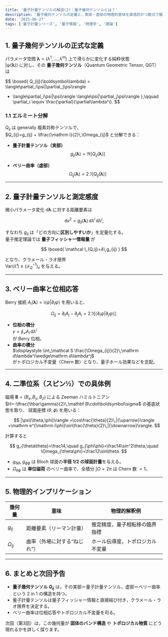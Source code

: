 ```yaml
---
title: '量子計量テンソルの解説(2)：量子幾何テンソルとは？'
description: '量子幾何テンソルの定義と、実部・虚部の物理的意味を直感的かつ数式で解説する。'
date: '2025-06-27'
tags: ['量子計量シリーズ', '量子情報', '物理学', '理論']
---
```


## 1. 量子幾何テンソルの正式な定義
パラメータ空間 $\boldsymbol\lambda=(\lambda^1,\dots,\lambda^m)$ 上で滑らかに変化する純粋状態  
$|\psi(\boldsymbol\lambda)\rangle$ に対し、その **量子幾何テンソル**（Quantum Geometric Tensor, QGT）は

$$
\boxed{
Q_{ij}(\boldsymbol\lambda)
= \langle\partial_i\psi|\partial_j\psi\rangle
- \langle\partial_i\psi|\psi\rangle
  \langle\psi|\partial_j\psi\rangle
},\qquad
\partial_i \equiv \frac{\partial}{\partial\lambda^i}.
$$

### 1.1 エルミート分解
$Q_{ij}$ は generally 複素対称テンソルで、  
$Q_{ij}=g_{ij} + \tfrac{\mathrm i}{2}\,\Omega_{ij}$ と分解できる：

* **量子計量テンソル（実部）**  
  $$g_{ij}(\boldsymbol\lambda)=\Re\bigl[Q_{ij}(\boldsymbol\lambda)\bigr]$$

* **ベリー曲率（虚部）**  
  $$\Omega_{ij}(\boldsymbol\lambda)=2\,\Im\bigl[Q_{ij}(\boldsymbol\lambda)\bigr]$$

---

## 2. 量子計量テンソルと測定感度
微小パラメータ変化 $\mathrm d\boldsymbol\lambda$ に対する距離要素は

$$
\mathrm d s^2
= g_{ij}(\boldsymbol\lambda)\,\mathrm d\lambda^i\,\mathrm d\lambda^j,
$$

すなわち $g_{ij}$ は「どの方向に**区別しやすいか**」を定量化する。  
量子推定理論では **量子フィッシャー情報量** が

$$
\boxed{
\mathcal I_{Q,ij}=4\,g_{ij}
}
$$

となり、クラメール・ラオ限界  
$\mathrm{Var}(\hat\lambda^i)\ge \bigl(\mathcal I_Q^{-1}\bigr)_{ii}$ を与える。

---

## 3. ベリー曲率と位相応答
Berry 接続 $A_i(\boldsymbol\lambda)=\mathrm i\langle\psi|\partial_i\psi\rangle$ を用いると、

$$
\Omega_{ij}
= \partial_i A_j - \partial_j A_i
= 2\,\Im\bigl[\langle\partial_i\psi|\partial_j\psi\rangle\bigr].
$$

* **位相の積分**  
  $\displaystyle \gamma = \oint_\mathcal C A_i\,\mathrm d\lambda^i$  
  が Berry 位相。  
* **曲率の積分**  
  $\displaystyle \int_\mathcal S \frac{\Omega_{ij}}{2}\,\mathrm d\lambda^i\wedge\mathrm d\lambda^j$  
  がトポロジカル不変量（Chern 数）となり、量子ホール効果などを支配。

---

## 4. 二準位系（スピン½）での具体例
磁場 $\mathbf B=(B_x,B_y,B_z)$ による Zeeman ハミルトニアン  
$H=-\tfrac{\hbar\gamma}{2}\,\mathbf B\cdot\boldsymbol\sigma$ の基底状態を取り、
球面座標 $(\theta,\phi)$ を用いる：

$$
|\psi(\theta,\phi)\rangle
=\cos\frac{\theta}{2}\,|{\uparrow}\rangle
+\mathrm e^{\mathrm i\phi}\sin\frac{\theta}{2}\,|{\downarrow}\rangle.
$$

計算すると

$$
g_{\theta\theta}=\frac14,\quad
g_{\phi\phi}=\frac14\sin^2\theta,\quad
\Omega_{\theta\phi}=\frac12\sin\theta.
$$

* $g_{\theta\theta}$, $g_{\phi\phi}$ は Bloch 球面の**半径 $1/2$ の球面計量**を与える。  
* $\Omega_{\theta\phi}$ は **単位磁荷** のベリー曲率で、全積分 $\int\Omega=2\pi$ は Chern 数 $=1$。

---

## 5. 物理的インプリケーション
| 幾何量           | 意味                                 | 物理的解釈例                       |
|------------------|--------------------------------------|------------------------------------|
| $g_{ij}$         | 距離要素（リーマン計量）             | 推定精度，量子相転移の臨界指標     |
| $\Omega_{ij}$    | 曲率（外場に対する“ねじれ”）         | ホール伝導度，トポロジカル不変量   |

---

## 6. まとめと次回予告
* **量子幾何テンソル $Q_{ij}$** は，その実部＝量子計量テンソル，虚部＝ベリー曲率という 2 in 1 の構造を持つ。  
* 量子計量テンソルは量子フィッシャー情報と直接結び付き，クラメール・ラオ限界を決定する。  
* ベリー曲率は位相応答やトポロジカル不変量を司る。  

次回（第3回）は，この幾何量が **固体のバンド構造** や **トポロジカル物質** にどう現れるかを詳しく探ります。
